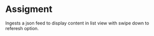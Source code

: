 # Assigment

Ingests a json feed to display content in list view with swipe down to referesh option.
